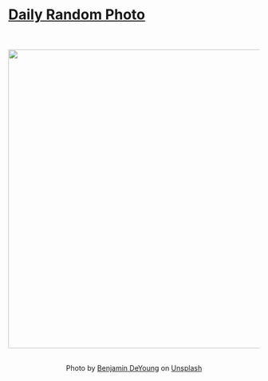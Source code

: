 # [Daily Random Photo](https://www.dailyrandomphoto.com/)

<div align="center">
  <br>
  <br>
  <a href="https://www.dailyrandomphoto.com/p/2021/2021-07-20/"><img src="https://images.unsplash.com/photo-1625855715862-62b0dfba6ada?crop=entropy&cs=tinysrgb&fit=max&fm=jpg&ixid=Mnw3NzUwOHwwfDF8cmFuZG9tfHx8fHx8fHx8MTYyNjc0MDAxMQ&ixlib=rb-1.2.1&q=80&w=1080" width="600px"></a>
  <br>
  <br>
  <p class="has-text-grey">Photo by <a href="https://unsplash.com/@benjamin_deyoung?utm_source=Daily%20Random%20Photo&amp;utm_medium=referral" target="_blank" rel="noopener noreferrer">Benjamin DeYoung</a> on <a href="https://unsplash.com/photos/R6A4N_zDwts?utm_source=Daily%20Random%20Photo&amp;utm_medium=referral" target="_blank" rel="noopener noreferrer">Unsplash</a></p>
</div>
